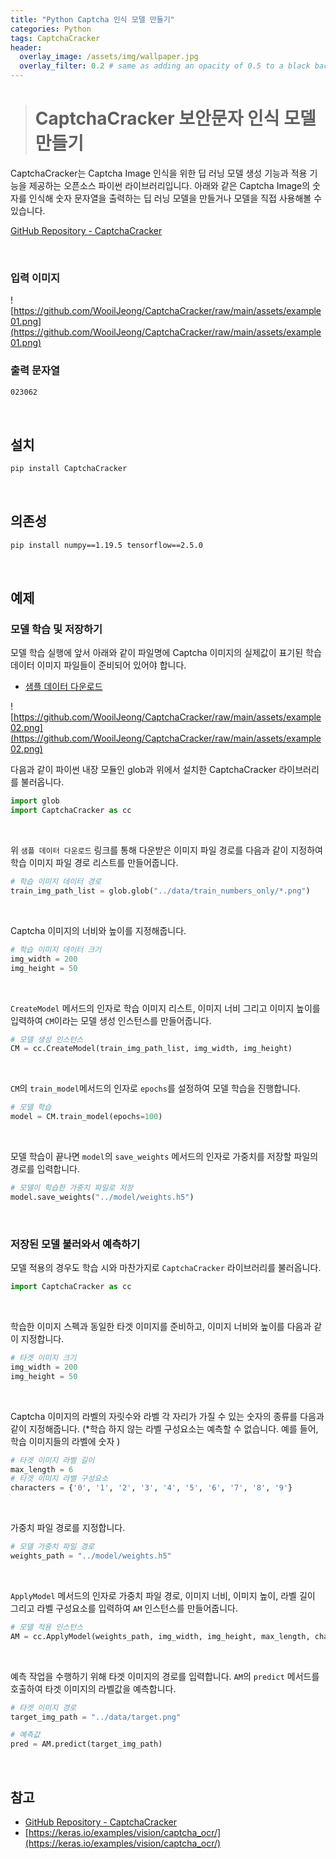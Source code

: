 ```yaml
---
title: "Python Captcha 인식 모델 만들기"
categories: Python
tags: CaptchaCracker
header:
  overlay_image: /assets/img/wallpaper.jpg
  overlay_filter: 0.2 # same as adding an opacity of 0.5 to a black background
---
```


> # CaptchaCracker 보안문자 인식 모델 만들기

CaptchaCracker는 Captcha Image 인식을 위한 딥 러닝 모델 생성 기능과 적용 기능을 제공하는 오픈소스 파이썬 라이브러리입니다. 아래와 같은 Captcha Image의 숫자를 인식해 숫자 문자열을 출력하는 딥 러닝 모델을 만들거나 모델을 직접 사용해볼 수 있습니다.

[GitHub Repository - CaptchaCracker](https://github.com/WooilJeong/CaptchaCracker)

<br>

### **입력 이미지**

![https://github.com/WooilJeong/CaptchaCracker/raw/main/assets/example01.png](https://github.com/WooilJeong/CaptchaCracker/raw/main/assets/example01.png)

### **출력 문자열**

```bash
023062
```

<br>

## **설치**

```bash
pip install CaptchaCracker
```

<br>

## **의존성**

```bash
pip install numpy==1.19.5 tensorflow==2.5.0
```

<br>

## **예제**

### **모델 학습 및 저장하기**

모델 학습 실행에 앞서 아래와 같이 파일명에 Captcha 이미지의 실제값이 표기된 학습 데이터 이미지 파일들이 준비되어 있어야 합니다.

- [샘플 데이터 다운로드](https://github.com/WooilJeong/CaptchaCracker/raw/main/sample.zip)

![https://github.com/WooilJeong/CaptchaCracker/raw/main/assets/example02.png](https://github.com/WooilJeong/CaptchaCracker/raw/main/assets/example02.png)

다음과 같이 파이썬 내장 모듈인 glob과 위에서 설치한 CaptchaCracker 라이브러리를 불러옵니다.

```python
import glob
import CaptchaCracker as cc
```

<br>

위 `샘플 데이터 다운로드` 링크를 통해 다운받은 이미지 파일 경로를 다음과 같이 지정하여 학습 이미지 파일 경로 리스트를 만들어줍니다.

```python
# 학습 이미지 데이터 경로
train_img_path_list = glob.glob("../data/train_numbers_only/*.png")
```

<br>

Captcha 이미지의 너비와 높이를 지정해줍니다.

```python
# 학습 이미지 데이터 크기
img_width = 200
img_height = 50
```

<br>

`CreateModel` 메서드의 인자로 학습 이미지 리스트, 이미지 너비 그리고 이미지 높이를 입력하여 `CM`이라는 모델 생성 인스턴스를 만들어줍니다.

```python
# 모델 생성 인스턴스
CM = cc.CreateModel(train_img_path_list, img_width, img_height)
```

<br>

`CM`의 `train_model`메서드의 인자로 `epochs`를 설정하여 모델 학습을 진행합니다.

```python
# 모델 학습
model = CM.train_model(epochs=100)
```

<br>

모델 학습이 끝나면 `model`의 `save_weights` 메서드의 인자로 가중치를 저장할 파일의 경로를 입력합니다.

```python
# 모델이 학습한 가중치 파일로 저장
model.save_weights("../model/weights.h5")
```

<br>

### **저장된 모델 불러와서 예측하기**

모델 적용의 경우도 학습 시와 마찬가지로 `CaptchaCracker` 라이브러리를 불러옵니다.

```python
import CaptchaCracker as cc
```

<br>

학습한 이미지 스펙과 동일한 타겟 이미지를 준비하고, 이미지 너비와 높이를 다음과 같이 지정합니다.

```python
# 타겟 이미지 크기
img_width = 200
img_height = 50
```

<br>

Captcha 이미지의 라벨의 자릿수와 라벨 각 자리가 가질 수 있는 숫자의 종류를 다음과 같이 지정해줍니다. (*학습 하지 않는 라벨 구성요소는 예측할 수 없습니다. 예를 들어, 학습 이미지들의 라벨에 숫자 )

```python
# 타겟 이미지 라벨 길이
max_length = 6
# 타겟 이미지 라벨 구성요소
characters = {'0', '1', '2', '3', '4', '5', '6', '7', '8', '9'}
```

<br>

가중치 파일 경로를 지정합니다.

```python
# 모델 가중치 파일 경로
weights_path = "../model/weights.h5"
```

<br>

`ApplyModel` 메서드의 인자로 가중치 파일 경로, 이미지 너비, 이미지 높이, 라벨 길이 그리고 라벨 구성요소를 입력하여 `AM` 인스턴스를 만들어줍니다.

```python
# 모델 적용 인스턴스
AM = cc.ApplyModel(weights_path, img_width, img_height, max_length, characters)
```

<br>

예측 작업을 수행하기 위해 타겟 이미지의 경로를 입력합니다. `AM`의 `predict` 메서드를 호출하여 타겟 이미지의 라벨값을 예측합니다.

```python
# 타겟 이미지 경로
target_img_path = "../data/target.png"

# 예측값
pred = AM.predict(target_img_path)
```

<br>


## **참고**

- [GitHub Repository - CaptchaCracker](https://github.com/WooilJeong/CaptchaCracker)
- [https://keras.io/examples/vision/captcha_ocr/](https://keras.io/examples/vision/captcha_ocr/)